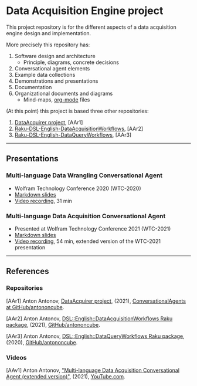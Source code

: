 # Data Acquisition Engine project

This project repository is for the different aspects of a data acquisition engine design and implementation. 

More precisely this repository has:

1. Software design and architecture  
   - Principle, diagrams, concrete decisions
2. Conversational agent elements
3. Example data collections
4. Demonstrations and presentations
5. Documentation
6. Organizational documents and diagrams
   - Mind-maps, [org-mode](https://orgmode.org) files

(At this point) this project is based three other repositories:

1. [DataAcquirer project](https://github.com/antononcube/ConversationalAgents/tree/master/Projects/DataAcquirer), [AAr1]
2. [Raku-DSL-English-DataAcquisitionWorkflows](https://github.com/antononcube/Raku-DSL-English-DataAcquisitionWorkflows), [AAr2]
3. [Raku-DSL-English-DataQueryWorkflows](https://github.com/antononcube/Raku-DSL-English-DataQueryWorkflows), [AAr3]

------

## Presentations

### Multi-language Data Wrangling Conversational Agent

- Wolfram Technology Conference 2020 (WTC-2020)
- [Markdown slides](https://github.com/antononcube/SimplifiedMachineLearningWorkflows-book/blob/master/Presentations/WTC-2020/WTC2020-Antonov-Multi-language-Data-Wrangling-Conversational-Agent.md)
- [Video recording](https://www.youtube.com/watch?v=pQk5jwoMSxs), 31 min

### Multi-language Data Acquisition Conversational Agent

- Presented at Wolfram Technology Conference 2021 (WTC-2021)
- [Markdown slides](Presentations/WTC-2021/WTC2021-Antonov-Multi-language-Data-Acquisition-Conversational-Agent.md)
- [Video recording](https://www.youtube.com/watch?v=KlEl2b8oxb8), 54 min, extended version of the WTC-2021 presentation
 

------

## References

### Repositories

[AAr1] Anton Antonov,
[DataAcquirer project](https://github.com/antononcube/ConversationalAgents/tree/master/Projects/DataAcquirer),
(2021),
[ConversationalAgents at GitHub/antononcube](https://github.com/antononcube).

[AAr2] Anton Antonov,
[DSL::English::DataAcquisitionWorkflows Raku package](https://github.com/antononcube/Raku-DSL-English-DataAcquisitionWorkflows),
(2021),
[GitHub/antononcube](https://github.com/antononcube).

[AAr3] Anton Antonov,
[DSL::English::DataQueryWorkflows Raku package](https://github.com/antononcube/Raku-DSL-English-DataQueryWorkflows),
(2020),
[GitHub/antononcube](https://github.com/antononcube).

### Videos

[AAv1] Anton Antonov,
["Multi-language Data Acquisition Conversational Agent (extended version)"](https://www.youtube.com/watch?v=KlEl2b8oxb8),
(2021),
[YouTube.com](https://www.youtube.com/channel/UC5qMPIsJeztfARXWdIw3Xzw).